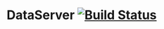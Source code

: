 # DataServer [![Build Status](https://travis-ci.org/Vandise/DataServer.svg?branch=master)](https://travis-ci.org/Vandise/DataServer)

